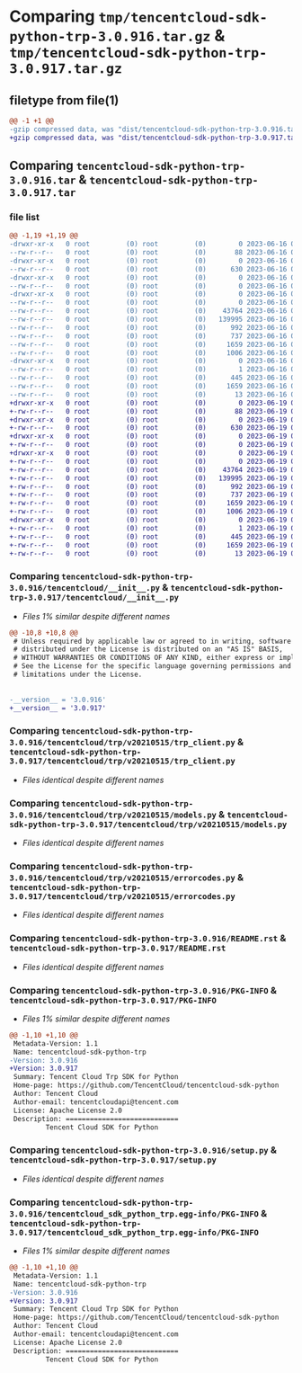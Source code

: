 # Comparing `tmp/tencentcloud-sdk-python-trp-3.0.916.tar.gz` & `tmp/tencentcloud-sdk-python-trp-3.0.917.tar.gz`

## filetype from file(1)

```diff
@@ -1 +1 @@
-gzip compressed data, was "dist/tencentcloud-sdk-python-trp-3.0.916.tar", last modified: Fri Jun 16 00:44:23 2023, max compression
+gzip compressed data, was "dist/tencentcloud-sdk-python-trp-3.0.917.tar", last modified: Mon Jun 19 00:36:23 2023, max compression
```

## Comparing `tencentcloud-sdk-python-trp-3.0.916.tar` & `tencentcloud-sdk-python-trp-3.0.917.tar`

### file list

```diff
@@ -1,19 +1,19 @@
-drwxr-xr-x   0 root         (0) root         (0)        0 2023-06-16 00:44:23.000000 tencentcloud-sdk-python-trp-3.0.916/
--rw-r--r--   0 root         (0) root         (0)       88 2023-06-16 00:44:23.000000 tencentcloud-sdk-python-trp-3.0.916/setup.cfg
-drwxr-xr-x   0 root         (0) root         (0)        0 2023-06-16 00:44:23.000000 tencentcloud-sdk-python-trp-3.0.916/tencentcloud/
--rw-r--r--   0 root         (0) root         (0)      630 2023-06-16 00:44:22.000000 tencentcloud-sdk-python-trp-3.0.916/tencentcloud/__init__.py
-drwxr-xr-x   0 root         (0) root         (0)        0 2023-06-16 00:44:23.000000 tencentcloud-sdk-python-trp-3.0.916/tencentcloud/trp/
--rw-r--r--   0 root         (0) root         (0)        0 2023-06-16 00:44:22.000000 tencentcloud-sdk-python-trp-3.0.916/tencentcloud/trp/__init__.py
-drwxr-xr-x   0 root         (0) root         (0)        0 2023-06-16 00:44:23.000000 tencentcloud-sdk-python-trp-3.0.916/tencentcloud/trp/v20210515/
--rw-r--r--   0 root         (0) root         (0)        0 2023-06-16 00:44:22.000000 tencentcloud-sdk-python-trp-3.0.916/tencentcloud/trp/v20210515/__init__.py
--rw-r--r--   0 root         (0) root         (0)    43764 2023-06-16 00:44:22.000000 tencentcloud-sdk-python-trp-3.0.916/tencentcloud/trp/v20210515/trp_client.py
--rw-r--r--   0 root         (0) root         (0)   139995 2023-06-16 00:44:22.000000 tencentcloud-sdk-python-trp-3.0.916/tencentcloud/trp/v20210515/models.py
--rw-r--r--   0 root         (0) root         (0)      992 2023-06-16 00:44:22.000000 tencentcloud-sdk-python-trp-3.0.916/tencentcloud/trp/v20210515/errorcodes.py
--rw-r--r--   0 root         (0) root         (0)      737 2023-06-16 00:44:22.000000 tencentcloud-sdk-python-trp-3.0.916/README.rst
--rw-r--r--   0 root         (0) root         (0)     1659 2023-06-16 00:44:23.000000 tencentcloud-sdk-python-trp-3.0.916/PKG-INFO
--rw-r--r--   0 root         (0) root         (0)     1006 2023-06-16 00:44:22.000000 tencentcloud-sdk-python-trp-3.0.916/setup.py
-drwxr-xr-x   0 root         (0) root         (0)        0 2023-06-16 00:44:23.000000 tencentcloud-sdk-python-trp-3.0.916/tencentcloud_sdk_python_trp.egg-info/
--rw-r--r--   0 root         (0) root         (0)        1 2023-06-16 00:44:23.000000 tencentcloud-sdk-python-trp-3.0.916/tencentcloud_sdk_python_trp.egg-info/dependency_links.txt
--rw-r--r--   0 root         (0) root         (0)      445 2023-06-16 00:44:23.000000 tencentcloud-sdk-python-trp-3.0.916/tencentcloud_sdk_python_trp.egg-info/SOURCES.txt
--rw-r--r--   0 root         (0) root         (0)     1659 2023-06-16 00:44:23.000000 tencentcloud-sdk-python-trp-3.0.916/tencentcloud_sdk_python_trp.egg-info/PKG-INFO
--rw-r--r--   0 root         (0) root         (0)       13 2023-06-16 00:44:23.000000 tencentcloud-sdk-python-trp-3.0.916/tencentcloud_sdk_python_trp.egg-info/top_level.txt
+drwxr-xr-x   0 root         (0) root         (0)        0 2023-06-19 00:36:23.000000 tencentcloud-sdk-python-trp-3.0.917/
+-rw-r--r--   0 root         (0) root         (0)       88 2023-06-19 00:36:23.000000 tencentcloud-sdk-python-trp-3.0.917/setup.cfg
+drwxr-xr-x   0 root         (0) root         (0)        0 2023-06-19 00:36:23.000000 tencentcloud-sdk-python-trp-3.0.917/tencentcloud/
+-rw-r--r--   0 root         (0) root         (0)      630 2023-06-19 00:36:22.000000 tencentcloud-sdk-python-trp-3.0.917/tencentcloud/__init__.py
+drwxr-xr-x   0 root         (0) root         (0)        0 2023-06-19 00:36:23.000000 tencentcloud-sdk-python-trp-3.0.917/tencentcloud/trp/
+-rw-r--r--   0 root         (0) root         (0)        0 2023-06-19 00:36:22.000000 tencentcloud-sdk-python-trp-3.0.917/tencentcloud/trp/__init__.py
+drwxr-xr-x   0 root         (0) root         (0)        0 2023-06-19 00:36:23.000000 tencentcloud-sdk-python-trp-3.0.917/tencentcloud/trp/v20210515/
+-rw-r--r--   0 root         (0) root         (0)        0 2023-06-19 00:36:22.000000 tencentcloud-sdk-python-trp-3.0.917/tencentcloud/trp/v20210515/__init__.py
+-rw-r--r--   0 root         (0) root         (0)    43764 2023-06-19 00:36:22.000000 tencentcloud-sdk-python-trp-3.0.917/tencentcloud/trp/v20210515/trp_client.py
+-rw-r--r--   0 root         (0) root         (0)   139995 2023-06-19 00:36:22.000000 tencentcloud-sdk-python-trp-3.0.917/tencentcloud/trp/v20210515/models.py
+-rw-r--r--   0 root         (0) root         (0)      992 2023-06-19 00:36:22.000000 tencentcloud-sdk-python-trp-3.0.917/tencentcloud/trp/v20210515/errorcodes.py
+-rw-r--r--   0 root         (0) root         (0)      737 2023-06-19 00:36:22.000000 tencentcloud-sdk-python-trp-3.0.917/README.rst
+-rw-r--r--   0 root         (0) root         (0)     1659 2023-06-19 00:36:23.000000 tencentcloud-sdk-python-trp-3.0.917/PKG-INFO
+-rw-r--r--   0 root         (0) root         (0)     1006 2023-06-19 00:36:22.000000 tencentcloud-sdk-python-trp-3.0.917/setup.py
+drwxr-xr-x   0 root         (0) root         (0)        0 2023-06-19 00:36:23.000000 tencentcloud-sdk-python-trp-3.0.917/tencentcloud_sdk_python_trp.egg-info/
+-rw-r--r--   0 root         (0) root         (0)        1 2023-06-19 00:36:23.000000 tencentcloud-sdk-python-trp-3.0.917/tencentcloud_sdk_python_trp.egg-info/dependency_links.txt
+-rw-r--r--   0 root         (0) root         (0)      445 2023-06-19 00:36:23.000000 tencentcloud-sdk-python-trp-3.0.917/tencentcloud_sdk_python_trp.egg-info/SOURCES.txt
+-rw-r--r--   0 root         (0) root         (0)     1659 2023-06-19 00:36:23.000000 tencentcloud-sdk-python-trp-3.0.917/tencentcloud_sdk_python_trp.egg-info/PKG-INFO
+-rw-r--r--   0 root         (0) root         (0)       13 2023-06-19 00:36:23.000000 tencentcloud-sdk-python-trp-3.0.917/tencentcloud_sdk_python_trp.egg-info/top_level.txt
```

### Comparing `tencentcloud-sdk-python-trp-3.0.916/tencentcloud/__init__.py` & `tencentcloud-sdk-python-trp-3.0.917/tencentcloud/__init__.py`

 * *Files 1% similar despite different names*

```diff
@@ -10,8 +10,8 @@
 # Unless required by applicable law or agreed to in writing, software
 # distributed under the License is distributed on an "AS IS" BASIS,
 # WITHOUT WARRANTIES OR CONDITIONS OF ANY KIND, either express or implied.
 # See the License for the specific language governing permissions and
 # limitations under the License.
 
 
-__version__ = '3.0.916'
+__version__ = '3.0.917'
```

### Comparing `tencentcloud-sdk-python-trp-3.0.916/tencentcloud/trp/v20210515/trp_client.py` & `tencentcloud-sdk-python-trp-3.0.917/tencentcloud/trp/v20210515/trp_client.py`

 * *Files identical despite different names*

### Comparing `tencentcloud-sdk-python-trp-3.0.916/tencentcloud/trp/v20210515/models.py` & `tencentcloud-sdk-python-trp-3.0.917/tencentcloud/trp/v20210515/models.py`

 * *Files identical despite different names*

### Comparing `tencentcloud-sdk-python-trp-3.0.916/tencentcloud/trp/v20210515/errorcodes.py` & `tencentcloud-sdk-python-trp-3.0.917/tencentcloud/trp/v20210515/errorcodes.py`

 * *Files identical despite different names*

### Comparing `tencentcloud-sdk-python-trp-3.0.916/README.rst` & `tencentcloud-sdk-python-trp-3.0.917/README.rst`

 * *Files identical despite different names*

### Comparing `tencentcloud-sdk-python-trp-3.0.916/PKG-INFO` & `tencentcloud-sdk-python-trp-3.0.917/PKG-INFO`

 * *Files 1% similar despite different names*

```diff
@@ -1,10 +1,10 @@
 Metadata-Version: 1.1
 Name: tencentcloud-sdk-python-trp
-Version: 3.0.916
+Version: 3.0.917
 Summary: Tencent Cloud Trp SDK for Python
 Home-page: https://github.com/TencentCloud/tencentcloud-sdk-python
 Author: Tencent Cloud
 Author-email: tencentcloudapi@tencent.com
 License: Apache License 2.0
 Description: ============================
         Tencent Cloud SDK for Python
```

### Comparing `tencentcloud-sdk-python-trp-3.0.916/setup.py` & `tencentcloud-sdk-python-trp-3.0.917/setup.py`

 * *Files identical despite different names*

### Comparing `tencentcloud-sdk-python-trp-3.0.916/tencentcloud_sdk_python_trp.egg-info/PKG-INFO` & `tencentcloud-sdk-python-trp-3.0.917/tencentcloud_sdk_python_trp.egg-info/PKG-INFO`

 * *Files 1% similar despite different names*

```diff
@@ -1,10 +1,10 @@
 Metadata-Version: 1.1
 Name: tencentcloud-sdk-python-trp
-Version: 3.0.916
+Version: 3.0.917
 Summary: Tencent Cloud Trp SDK for Python
 Home-page: https://github.com/TencentCloud/tencentcloud-sdk-python
 Author: Tencent Cloud
 Author-email: tencentcloudapi@tencent.com
 License: Apache License 2.0
 Description: ============================
         Tencent Cloud SDK for Python
```

